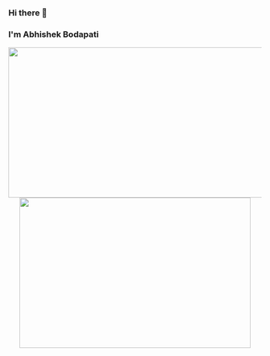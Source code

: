### Hi there 👋
### I'm Abhishek Bodapati

<!--
**abhishek-bodapati/abhishek-bodapati** is a ✨ _special_ ✨ repository because its `README.md` (this file) appears on your GitHub profile.

Here are some ideas to get you started:

- 🔭 I’m currently working on ...
- 🌱 I’m currently learning ...
- 👯 I’m looking to collaborate on ...
- 🤔 I’m looking for help with ...
- 💬 Ask me about ...
- 📫 How to reach me: ...
- 😄 Pronouns: ...
- ⚡ Fun fact: ...
-->
<p align="center">
  <img width="700" height="300" src="https://github-readme-stats.vercel.app/api?username=abhishek-bodapati&layout=compact&theme=graywhite">
  <img width="460" height="300" src="https://github-readme-stats.vercel.app/api/top-langs/?username=abhishek-bodapati&theme=graywhite&layout=compact">
</p>
